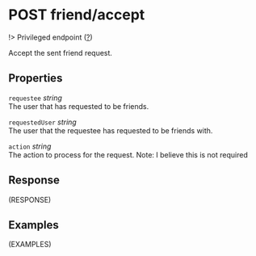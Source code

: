 # <span class="badge badge-light">POST</span> <span class="badge badge-light">friend/accept</span>

!> Privileged endpoint ([?](privileged.md))

Accept the sent friend request.

## Properties

`requestee` *string*  
The user that has requested to be friends.

`requestedUser` *string*  
The user that the requestee has requested to be friends with.

`action` *string*  
The action to process for the request. Note: I believe this is not required


## Response

(RESPONSE)

## Examples

(EXAMPLES)
